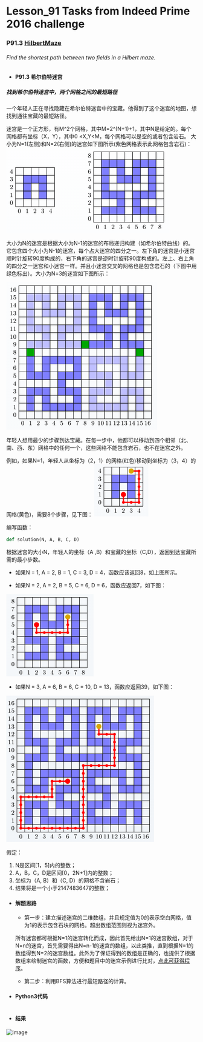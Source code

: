 # Lesson_91 Tasks from Indeed Prime 2016 challenge


### P91.3 [HilbertMaze](https://app.codility.com/programmers/lessons/91-tasks_from_indeed_prime_2016_challenge/hilbert_maze/) 


###### Find the shortest path between two fields in a Hilbert maze.

* #### P91.3 希尔伯特迷宫

#####  找到希尔伯特迷宫中，两个网格之间的最短路径

一个年轻人正在寻找隐藏在希尔伯特迷宫中的宝藏。他得到了这个迷宫的地图，想找到通往宝藏的最短路径。

迷宫是一个正方形，有M^2个网格，其中M=2^(N+1)+1，其中N是给定的。每个网格都有坐标（X，Y），其中0 ≤X,Y<M，每个网格可以是空的或者包含岩石。
大小为N=1(左侧)和N=2(右侧)的迷宫如下图所示(紫色网格表示此网格包含岩石)：
![image](https://github.com/Anfany/Codility-Lessons-By-Python3/blob/master/L91_Tasks%20from%20Indeed%20Prime%202016%20challenge/91.3.1.png)

大小为N的迷宫是根据大小为N-1的迷宫的布局递归构建（如希尔伯特曲线）的。它包含四个大小为N-1的迷宫，每个占大迷宫的四分之一。左下角的迷宫是小迷宫顺时针旋转90度构成的，右下角的迷宫是逆时针旋转90度构成的。左上、右上角的四分之一迷宫和小迷宫一样。并且小迷宫交叉的网格也是包含岩石的（下图中用绿色标出）。大小为N=3的迷宫如下图所示：

![image](https://github.com/Anfany/Codility-Lessons-By-Python3/blob/master/L91_Tasks%20from%20Indeed%20Prime%202016%20challenge/91.3.2.png)

年轻人想用最少的步骤到达宝藏。在每一步中，他都可以移动到四个相邻（北、南、西、东）网格中的任何一个，这些网格不能包含岩石，也不在迷宫之外。

例如，如果N=1，年轻人从坐标为（2，1）的网格(红色)移动到坐标为（3，4）的网格(黄色)，需要8个步骤，见下图：
![image](https://github.com/Anfany/Codility-Lessons-By-Python3/blob/master/L91_Tasks%20from%20Indeed%20Prime%202016%20challenge/91.3.3.png)


编写函数：
```python
def solution(N, A, B, C, D)
```
根据迷宫的大小N，年轻人的坐标（A
,B）和宝藏的坐标（C,D），返回到达宝藏所需的最小步数。

* 如果N = 1, A = 2, B = 1, C = 3, D = 4，函数应该返回8，如上图所示。

* 如果N = 2, A = 2, B = 5, C = 6, D = 6，函数应返回7，如下图：

![image](https://github.com/Anfany/Codility-Lessons-By-Python3/blob/master/L91_Tasks%20from%20Indeed%20Prime%202016%20challenge/91.3.4.png)

* 如果N = 3, A = 6, B = 6, C = 10, D = 13，函数应返回39，如下图：

![image](https://github.com/Anfany/Codility-Lessons-By-Python3/blob/master/L91_Tasks%20from%20Indeed%20Prime%202016%20challenge/91.3.5.png)

假定：
  1. N是区间[1，5]内的整数；
  2. A，B，C，D是区间[0，2N+1]内的整数；
  3. 坐标为（A, B）和（C, D）的网格不含岩石；
  4. 结果将是一个小于2147483647的整数；

* #### 解题思路

  * 第一步：建立描述迷宫的二维数组，并且规定值为0的表示空白网格，值为1的表示包含石块的网格。超出数组范围则视为迷宫外。

   所有迷宫都可根据N=1的迷宫转化而成，因此首先给出N=1的迷宫数组，对于N=n的迷宫，首先需要得出N=n-1的迷宫的数组，以此类推，直到根据N=1的数组得到N=2的迷宫数组。此外为了保证得到的数组是正确的，也提供了根据数组来绘制迷宫的函数，方便和题目中的迷宫示例进行比对，[点此可获得程序](https://github.com/Anfany/Codility-Lessons-By-Python3/blob/master/L91_Tasks%20from%20Indeed%20Prime%202016%20challenge/plot_maze_for_p91.3.py)。
   
  * 第二步：利用BFS算法进行最短路径的计算。
  
 

* #### Python3代码


```python


```


* #### 结果


![image](https://github.com/Anfany/Codility-Lessons-By-Python3/blob/master/L91_Tasks%20from%20Indeed%20Prime%202016%20challenge/91.3.png)
